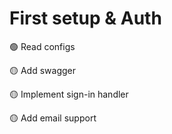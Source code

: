 # First setup & Auth
🟢 Read configs

🟡 Add swagger

🟡 Implement sign-in handler

🟡 Add email support